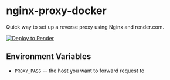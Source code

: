 # nginx-proxy-docker
Quick way to set up a reverse proxy using Nginx and render.com.

[![Deploy to Render](https://render.com/images/deploy-to-render-button.svg)](https://render.com/deploy)


## Environment Variables
- `PROXY_PASS` -- the host you want to forward request to
